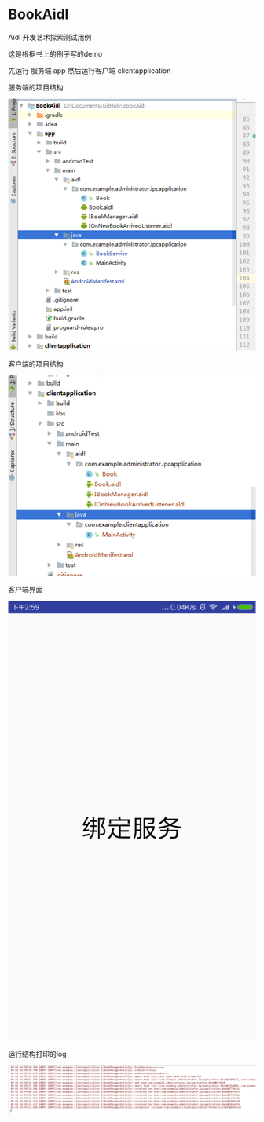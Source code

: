 # BookAidl
Aidl 开发艺术探索测试用例


这是根据书上的例子写的demo

先运行 服务端 app
然后运行客户端   clientapplication

服务端的项目结构


![图片说明1](https://github.com/newsupercode/BookAidl/blob/master/imgs/%E6%9C%8D%E5%8A%A1%E7%AB%AF.jpg)

客户端的项目结构

![图片说明1](https://github.com/newsupercode/BookAidl/blob/master/imgs/%E5%AE%A2%E6%88%B7%E7%AB%AF.jpg)

客户端界面


![图片说明1](https://github.com/newsupercode/BookAidl/blob/master/imgs/%E5%AE%A2%E6%88%B7%E7%AB%AF%E7%BB%91%E5%AE%9A%E6%9C%8D%E5%8A%A1%E7%95%8C%E9%9D%A2.png)

运行结构打印的log


![图片说明1](https://github.com/newsupercode/BookAidl/blob/master/imgs/%E6%89%93%E5%8D%B0log.jpg)
